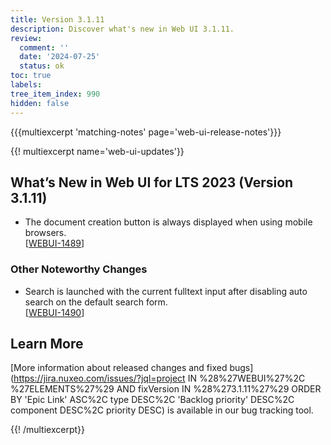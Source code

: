```yaml
---
title: Version 3.1.11
description: Discover what's new in Web UI 3.1.11.
review:
  comment: ''
  date: '2024-07-25'
  status: ok
toc: true
labels:
tree_item_index: 990
hidden: false
---
```


{{{multiexcerpt 'matching-notes' page='web-ui-release-notes'}}}

{{! multiexcerpt name='web-ui-updates'}}

## What’s New in Web UI for LTS 2023 (Version 3.1.11)

- The document creation button is always displayed when using mobile browsers.<br/>[[WEBUI-1489](https://jira.nuxeo.com/browse/WEBUI-1489)]

### Other Noteworthy Changes

- Search is launched with the current fulltext input after disabling auto search on the default search form.<br/>[[WEBUI-1490](https://jira.nuxeo.com/browse/WEBUI-1490)]

## Learn More

[More information about released changes and fixed bugs](https://jira.nuxeo.com/issues/?jql=project IN %28%27WEBUI%27%2C %27ELEMENTS%27%29 AND fixVersion IN %28%273.1.11%27%29 ORDER BY 'Epic Link' ASC%2C type DESC%2C 'Backlog priority' DESC%2C component DESC%2C priority DESC) is available in our bug tracking tool.

{{! /multiexcerpt}}
